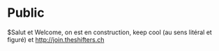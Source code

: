 # Public
$Salut et Welcome, on est en construction, keep cool (au sens litéral et figuré) et http://join.theshifters.ch 
